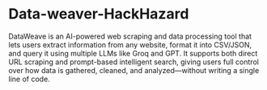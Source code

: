 # Data-weaver-HackHazard
DataWeave is an AI-powered web scraping and data processing tool that lets users extract information from any website, format it into CSV/JSON, and query it using multiple LLMs like Groq and GPT. It supports both direct URL scraping and prompt-based intelligent search, giving users full control over how data is gathered, cleaned, and analyzed—without writing a single line of code.
